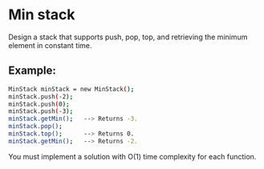 # Min stack

Design a stack that supports push, pop, top, and retrieving the minimum element in constant time.

## Example:

```bash
MinStack minStack = new MinStack();
minStack.push(-2);
minStack.push(0);
minStack.push(-3);
minStack.getMin();   --> Returns -3.
minStack.pop();
minStack.top();      --> Returns 0.
minStack.getMin();   --> Returns -2.
```

You must implement a solution with O(1) time complexity for each function.
